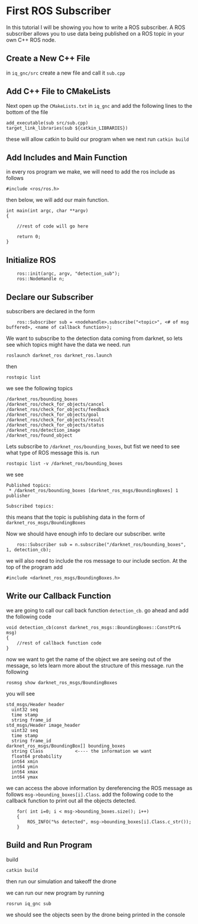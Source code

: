 # First ROS Subscriber

In this tutorial I will be showing you how to write a ROS subscriber. A ROS subscriber allows you to use data being published on a ROS topic in your own C++ ROS node. 

## Create a New C++ File

in `iq_gnc/src` create a new file and call it `sub.cpp`

## Add C++ File to CMakeLists

Next open up the `CMakeLists.txt` in `iq_gnc` and add the following lines to the bottom of the file 
```
add_executable(sub src/sub.cpp)
target_link_libraries(sub ${catkin_LIBRARIES})
``` 
these will allow catkin to build our program when we next run `catkin build`

## Add Includes and Main Function

in every ros program we make, we will need to add the ros include as follows
```
#include <ros/ros.h>
``` 

then below, we will add our main function. 
```
int main(int argc, char **argv)
{

	//rest of code will go here 

	return 0;
}

```

## Initialize ROS

```
	ros::init(argc, argv, "detection_sub");
	ros::NodeHandle n;
```

## Declare our Subscriber

subscribers are declared in the form 
```
	ros::Subscriber sub = <nodehandle>.subscribe("<topic>", <# of msg buffered>, <name of callback function>);
```

We want to subscribe to the detection data coming from darknet, so lets see which topics might have the data we need. run
```
roslaunch darknet_ros darknet_ros.launch 
```
then 
```
rostopic list 
```
we see the following topics 
```
/darknet_ros/bounding_boxes
/darknet_ros/check_for_objects/cancel
/darknet_ros/check_for_objects/feedback
/darknet_ros/check_for_objects/goal
/darknet_ros/check_for_objects/result
/darknet_ros/check_for_objects/status
/darknet_ros/detection_image
/darknet_ros/found_object
```
Lets subscribe to `/darknet_ros/bounding_boxes`, but fist we need to see what type of ROS message this is. 
run 
```
rostopic list -v /darknet_ros/bounding_boxes
```
we see 
```
Published topics:
 * /darknet_ros/bounding_boxes [darknet_ros_msgs/BoundingBoxes] 1 publisher

Subscribed topics:
```
this means that the topic is publishing data in the form of `darknet_ros_msgs/BoundingBoxes`

Now we should have enough info to declare our subscriber. write
```
	ros::Subscriber sub = n.subscribe("/darknet_ros/bounding_boxes", 1, detection_cb);
```
we will also need to include the ros message to our include section. At the top of the program add
```
#include <darknet_ros_msgs/BoundingBoxes.h>
```

## Write our Callback Function 

we are going to call our call back function `detection_cb`. go ahead and add the following code
```
void detection_cb(const darknet_ros_msgs::BoundingBoxes::ConstPtr& msg)
{	
	//rest of callback function code
}
```

now we want to get the name of the object we are seeing out of the message, so lets learn more about the structure of this message. run the following
```
rosmsg show darknet_ros_msgs/BoundingBoxes
```
you will see 
```
std_msgs/Header header
  uint32 seq
  time stamp
  string frame_id
std_msgs/Header image_header
  uint32 seq
  time stamp
  string frame_id
darknet_ros_msgs/BoundingBox[] bounding_boxes
  string Class            <---- the information we want
  float64 probability
  int64 xmin
  int64 ymin
  int64 xmax
  int64 ymax
```
we can access the above information by dereferencing the ROS message as follows `msg->bounding_boxes[i].Class`.  add the following code to the callback function to print out all the objects detected.

```
	for( int i=0; i < msg->bounding_boxes.size(); i++)
	{
		ROS_INFO("%s detected", msg->bounding_boxes[i].Class.c_str());	
	}	
```

## Build and Run Program 

build 
```
catkin build 
```

then run our simulation and takeoff the drone

we can run our new program by running 
```
rosrun iq_gnc sub 
```
we should see the objects seen by the drone being printed in the console

